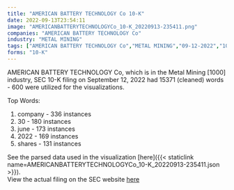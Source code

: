 ```yaml
---
title: "AMERICAN BATTERY TECHNOLOGY Co 10-K"
date: 2022-09-13T23:54:11
image: "AMERICANBATTERYTECHNOLOGYCo_10-K_20220913-235411.png"
companies: "AMERICAN BATTERY TECHNOLOGY Co"
industry: "METAL MINING"
tags: ["AMERICAN BATTERY TECHNOLOGY Co","METAL MINING","09-12-2022","10-K"]
forms: "10-K"
---
```

AMERICAN BATTERY TECHNOLOGY Co, which is in the Metal Mining [1000] industry, SEC 10-K filing on September 12, 2022 had 15371 (cleaned) words - 600 were utilized for the visualizations.

Top Words:
1. company - 336 instances
2. 30 - 180 instances
3. june - 173 instances
4. 2022 - 169 instances
5. shares - 131 instances


See the parsed data used in the visualization [here]({{< staticlink name=AMERICANBATTERYTECHNOLOGYCo_10-K_20220913-235411.json >}}).  
View the actual filing on the SEC website [here](https://www.sec.gov/Archives/edgar/data/1576873/0001493152-22-025652.txt)